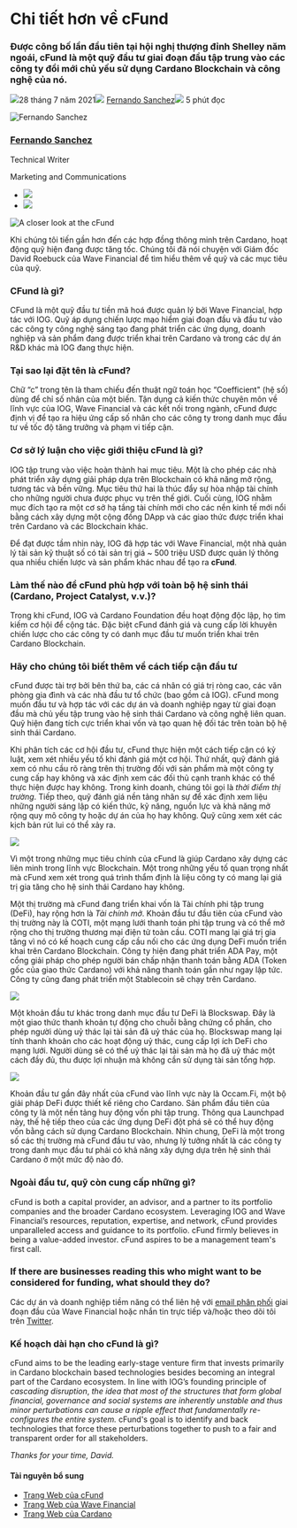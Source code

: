 # Chi tiết hơn về cFund

### **Được công bố lần đầu tiên tại hội nghị thượng đỉnh Shelley năm ngoái, cFund là một quỹ đầu tư giai đoạn đầu tập trung vào các công ty đổi mới chủ yếu sử dụng Cardano Blockchain và công nghệ của nó.**

![](img/2021-07-28-a-closer-look-at-the-cfund.002.png)28 tháng 7 năm 2021![](img/2021-07-28-a-closer-look-at-the-cfund.002.png) [Fernando Sanchez](tmp//en/blog/authors/fernando-sanchez/page-1/)![](img/2021-07-28-a-closer-look-at-the-cfund.003.png) 5 phút đọc

![Fernando Sanchez](img/2021-07-28-a-closer-look-at-the-cfund.004.png)[](tmp//en/blog/authors/fernando-sanchez/page-1/)

### [**Fernando Sanchez**](tmp//en/blog/authors/fernando-sanchez/page-1/)

Technical Writer

Marketing and Communications

- ![](img/2021-07-28-a-closer-look-at-the-cfund.005.png)[](mailto:fernando.sanchez@iohk.io "Email")
- ![](img/2021-07-28-a-closer-look-at-the-cfund.006.png)[](https://www.linkedin.com/in/linkedinsanchezf/ "LinkedIn")

![A closer look at the cFund](img/2021-07-28-a-closer-look-at-the-cfund.007.jpeg)

Khi chúng tôi tiến gần hơn đến các hợp đồng thông minh trên Cardano, hoạt động quỹ hiện đang được tăng tốc. Chúng tôi đã nói chuyện với Giám đốc David Roebuck của Wave Financial để tìm hiểu thêm về quỹ và các mục tiêu của quỹ.

### **CFund là gì?**

CFund là một quỹ đầu tư tiền mã hoá được quản lý bởi Wave Financial, hợp tác với IOG. Quỹ áp dụng chiến lược mạo hiểm giai đoạn đầu và đầu tư vào các công ty công nghệ sáng tạo đang phát triển các ứng dụng, doanh nghiệp và sản phẩm đang được triển khai trên Cardano và trong các dự án R&amp;D khác mà IOG đang thực hiện.

### **Tại sao lại đặt tên là *c*Fund?**

Chữ “c” trong tên là tham chiếu đến thuật ngữ toán học “Coefficient" (hệ số) dùng để chỉ số nhân của một biến. Tận dụng cả kiến thức chuyên môn về lĩnh vực của IOG, Wave Financial và các kết nối trong ngành, cFund được định vị để tạo ra hiệu ứng cấp số nhân cho các công ty trong danh mục đầu tư về tốc độ tăng trưởng và phạm vi tiếp cận.

### **Cơ sở lý luận cho việc giới thiệu cFund là gì?**

IOG tập trung vào việc hoàn thành hai mục tiêu. Một là cho phép các nhà phát triển xây dựng giải pháp dựa trên Blockchain có khả năng mở rộng, tương tác và bền vững. Mục tiêu thứ hai là thúc đẩy sự hòa nhập tài chính cho những người chưa được phục vụ trên thế giới. Cuối cùng, IOG nhằm mục đích tạo ra một cơ sở hạ tầng tài chính mới cho các nền kinh tế mới nổi bằng cách xây dựng một cộng đồng DApp và các giao thức được triển khai trên Cardano và các Blockchain khác.

Để đạt được tầm nhìn này, IOG đã hợp tác với Wave Financial, một nhà quản lý tài sản kỹ thuật số có tài sản trị giá ~ 500 triệu USD được quản lý thông qua nhiều chiến lược và sản phẩm khác nhau để tạo ra **cFund**.

### **Làm thế nào để cFund phù hợp với toàn bộ hệ sinh thái (Cardano, Project Catalyst, v.v.)?**

Trong khi cFund, IOG và Cardano Foundation đều hoạt động độc lập, họ tìm kiếm cơ hội để cộng tác. Đặc biệt cFund đánh giá và cung cấp lời khuyên chiến lược cho các công ty có danh mục đầu tư muốn triển khai trên Cardano Blockchain.

### **Hãy cho chúng tôi biết thêm về cách tiếp cận đầu tư**

cFund được tài trợ bởi bên thứ ba, các cá nhân có giá trị ròng cao, các văn phòng gia đình và các nhà đầu tư tổ chức (bao gồm cả IOG). cFund mong muốn đầu tư và hợp tác với các dự án và doanh nghiệp ngay từ giai đoạn đầu mà chủ yếu tập trung vào hệ sinh thái Cardano và công nghệ liên quan. Quỹ hiện đang tích cực triển khai vốn và tạo quan hệ đối tác trên toàn bộ hệ sinh thái Cardano.

Khi phân tích các cơ hội đầu tư, cFund thực hiện một cách tiếp cận có kỷ luật, xem xét nhiều yếu tố khi đánh giá một cơ hội. Thứ nhất, quỹ đánh giá xem có nhu cầu rõ ràng trên thị trường đối với sản phẩm mà một công ty cung cấp hay không và xác định xem các đối thủ cạnh tranh khác có thể thực hiện được hay không. Trong kinh doanh, chúng tôi gọi là *thời điểm thị trường*. Tiếp theo, quỹ đánh giá nền tảng nhân sự để xác định xem liệu những người sáng lập có kiến thức, kỹ năng, nguồn lực và khả năng mở rộng quy mô công ty hoặc dự án của họ hay không. Quỹ cũng xem xét các kịch bản rút lui có thể xảy ra.

![](img/2021-07-28-a-closer-look-at-the-cfund.008.jpeg)

Vì một trong những mục tiêu chính của cFund là giúp Cardano xây dựng các liên minh trong lĩnh vực Blockchain. Một trong những yếu tố quan trọng nhất mà cFund xem xét trong quá trình thẩm định là liệu công ty có mang lại giá trị gia tăng cho hệ sinh thái Cardano hay không.

Một thị trường mà cFund đang triển khai vốn là Tài chính phi tập trung (DeFi), hay rộng hơn là *Tài chính mở*. Khoản đầu tư đầu tiên của cFund vào thị trường này là COTI, một mạng lưới thanh toán phi tập trung và có thể mở rộng cho thị trường thương mại điện tử toàn cầu. COTI mang lại giá trị gia tăng vì nó có kế hoạch cung cấp cầu nối cho các ứng dụng DeFi muốn triển khai trên Cardano Blockchain. Công ty hiện đang phát triển ADA Pay, một cổng giải pháp cho phép người bán chấp nhận thanh toán bằng ADA (Token gốc của giao thức Cardano) với khả năng thanh toán gần như ngay lập tức. Công ty cũng đang phát triển một Stablecoin sẽ chạy trên Cardano.

![](img/2021-07-28-a-closer-look-at-the-cfund.009.jpeg)

Một khoản đầu tư khác trong danh mục đầu tư DeFi là Blockswap. Đây là một giao thức thanh khoản tự động cho chuỗi bằng chứng cổ phần, cho phép người dùng uỷ thác lại tài sản đã uỷ thác của họ. Blockswap mang lại tính thanh khoản cho các hoạt động uỷ thác, cung cấp lợi ích DeFi cho mạng lưới. Người dùng sẽ có thể uỷ thác lại tài sản mà họ đã uỷ thác một cách đầy đủ, thu được lợi nhuận mà không cần sử dụng tài sản tổng hợp.

![](img/2021-07-28-a-closer-look-at-the-cfund.010.jpeg)

Khoản đầu tư gần đây nhất của cFund vào lĩnh vực này là Occam.Fi, một bộ giải pháp DeFi được thiết kế riêng cho Cardano. Sản phẩm đầu tiên của công ty là một nền tảng huy động vốn phi tập trung. Thông qua Launchpad này, thế hệ tiếp theo của các ứng dụng DeFi đột phá sẽ có thể huy động vốn bằng cách sử dụng Cardano Blockchain. Nhìn chung, DeFi là một trong số các thị trường mà cFund đầu tư vào, nhưng lý tưởng nhất là các công ty trong danh mục đầu tư phải có khả năng xây dựng dựa trên hệ sinh thái Cardano ở một mức độ nào đó.

### **Ngoài đầu tư, quỹ còn cung cấp những gì?**

cFund is both a capital provider, an advisor, and a partner to its portfolio companies and the broader Cardano ecosystem. Leveraging IOG and Wave Financial’s resources, reputation, expertise, and network, cFund provides unparalleled access and guidance to its portfolio. cFund firmly believes in being a value-added investor. cFund aspires to be a management team's first call.

### **If there are businesses reading this who might want to be considered for funding, what should they do?**

Các dự án và doanh nghiệp tiềm năng có thể liên hệ với [email phân phối](mailto:venture@wavegp.com) giai đoạn đầu của Wave Financial hoặc nhắn tin trực tiếp và/hoặc theo dõi tôi trên [Twitter](https://twitter.com/@DavidMRoebuck).

### **Kế hoạch dài hạn cho cFund là gì?**

cFund aims to be the leading early-stage venture firm that invests primarily in Cardano blockchain based technologies besides becoming an integral part of the Cardano ecosystem. In line with IOG’s founding principle of *cascading disruption*, *the idea that most of the structures that form global financial, governance and social systems are inherently unstable and thus minor perturbations can cause a ripple effect that fundamentally re-configures the entire system.* cFund's goal is to identify and back technologies that force these perturbations together to push to a fair and transparent order for all stakeholders.

*Thanks for your time, David.*

#### **Tài nguyên bổ sung**

- [Trang Web của cFund](https://cfund.vc/)
- [Trang Web của Wave Financial](https://wavegp.com/)
- [Trang Web của Cardano](https://cardano.org/)
